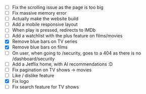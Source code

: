 - [ ] Fix the scrolling issue as the page is too big
- [ ] Fix massive memory error
- [ ] Actually make the website build
- [ ] Add a mobile responsive layout
- [ ] When play is pressed, redirects to IMDb
- [ ] Add a watchlist with the plus feature on films/movies
- [X] Remove blue bars on TV series
- [X] Remove blue bars on films
- [ ] On user, when going to /security, goes to a 404 as there is no /dashboard/security
- [ ] Add a Jetflix home, with AI recommendations :D
- [ ] Fix pagination on TV shows -> movies
- [ ] Like / dislike feature
- [X] Fix logo
- [ ] Fix search feature for TV shows
